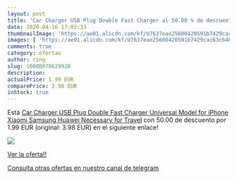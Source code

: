 ```yaml
---
layout: post
title: 'Car Charger USB Plug Double Fast Charger al 50.00 % de descuento'
date: 2020-04-16 17:02:33
thumbnailImage: 'https://ae01.alicdn.com/kf/U7637eae25600420591b7429cac63c640f/Car-Charger-USB-Plug-Double-Fast-Charger-Universal-Model-for-iPhone-Xiaomi-Samsung-Huawei-Necessary-for.jpg_350x350._SL200_.jpg'
images: [ 'https://ae01.alicdn.com/kf/U7637eae25600420591b7429cac63c640f/Car-Charger-USB-Plug-Double-Fast-Charger-Universal-Model-for-iPhone-Xiaomi-Samsung-Huawei-Necessary-for.jpg_350x350._SL200_.jpg' ]
comments: true
category: ofertas
author: ring
slug: 10000070629928
description:
actualPrice: 1.99 EUR
comparePrice: 3.98 EUR
inStock: true
---
```


Está [Car Charger USB Plug Double Fast Charger Universal Model for iPhone Xiaomi Samsung Huawei Necessary for Travel](https://www.amazon.com/dp/10000070629928/?tag=redken08-20) con 50.00 de descuento por 1.99 EUR (original: 3.98 EUR) en el siguiente enlace!

[![](https://ae01.alicdn.com/kf/U7637eae25600420591b7429cac63c640f/Car-Charger-USB-Plug-Double-Fast-Charger-Universal-Model-for-iPhone-Xiaomi-Samsung-Huawei-Necessary-for.jpg_350x350._SL200_.jpg)](https://www.amazon.com/dp/10000070629928/?tag=redken08-20)

[Ver la oferta!!](https://www.amazon.com/dp/10000070629928/?tag=redken08-20)

[Consulta otras ofertas en nuestro canal de telegram](https://t.me/s/ofertas25)
